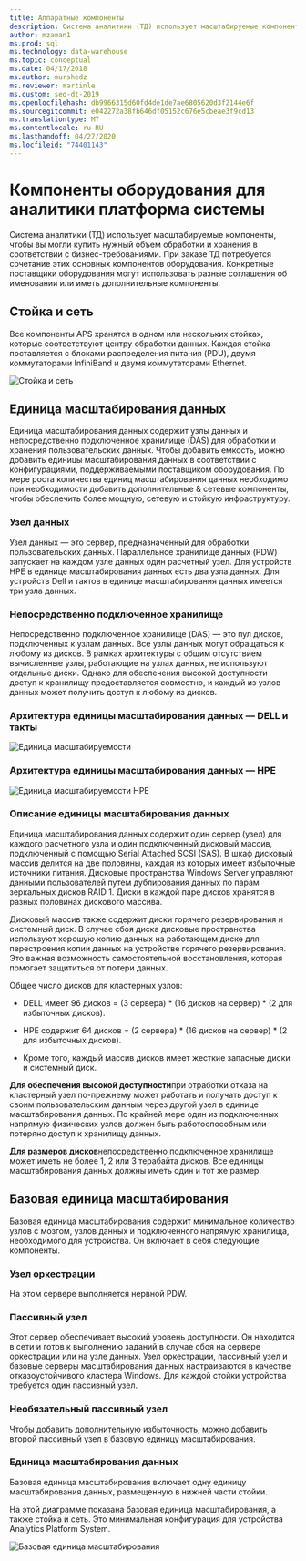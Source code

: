 ```yaml
---
title: Аппаратные компоненты
description: Система аналитики (ТД) использует масштабируемые компоненты, чтобы вы могли купить нужный объем обработки и хранения в соответствии с бизнес-требованиями. При заказе ТД потребуется сочетание этих основных компонентов оборудования.
author: mzaman1
ms.prod: sql
ms.technology: data-warehouse
ms.topic: conceptual
ms.date: 04/17/2018
ms.author: murshedz
ms.reviewer: martinle
ms.custom: seo-dt-2019
ms.openlocfilehash: db9966315d60fd4de1de7ae6805620d3f2144e6f
ms.sourcegitcommit: e042272a38fb646df05152c676e5cbeae3f9cd13
ms.translationtype: MT
ms.contentlocale: ru-RU
ms.lasthandoff: 04/27/2020
ms.locfileid: "74401143"
---
```

# <a name="hardware-components-for-analytics-platform-system"></a>Компоненты оборудования для аналитики платформа системы

Система аналитики (ТД) использует масштабируемые компоненты, чтобы вы могли купить нужный объем обработки и хранения в соответствии с бизнес-требованиями. При заказе ТД потребуется сочетание этих основных компонентов оборудования. Конкретные поставщики оборудования могут использовать разные соглашения об именовании или иметь дополнительные компоненты.  
 
  
## <a name="rack-and-network"></a><a name="rackandnetwork"></a>Стойка и сеть 
 
Все компоненты APS хранятся в одном или нескольких стойках, которые соответствуют центру обработки данных. Каждая стойка поставляется с блоками распределения питания (PDU), двумя коммутаторами InfiniBand и двумя коммутаторами Ethernet.  
  
![Стойка и сеть](media/rack-and-network.png "Стойка APS и сеть")  
  
## <a name="data-scale-unit"></a><a name="datascaleunit"></a>Единица масштабирования данных
 
Единица масштабирования данных содержит узлы данных и непосредственно подключенное хранилище (DAS) для обработки и хранения пользовательских данных. Чтобы добавить емкость, можно добавить единицы масштабирования данных в соответствии с конфигурациями, поддерживаемыми поставщиком оборудования. По мере роста количества единиц масштабирования данных необходимо при необходимости добавить дополнительные & сетевые компоненты, чтобы обеспечить более мощную, сетевую и стойкую инфраструктуру.  
  
### <a name="data-host"></a>Узел данных  

Узел данных — это сервер, предназначенный для обработки пользовательских данных. Параллельное хранилище данных (PDW) запускает на каждом узле данных один расчетный узел. Для устройств HPE в единице масштабирования данных есть два узла данных. Для устройств Dell и тактов в единице масштабирования данных имеется три узла данных.  
  
### <a name="direct-attached-storage"></a>Непосредственно подключенное хранилище
 
Непосредственно подключенное хранилище (DAS) — это пул дисков, подключенных к узлам данных. Все узлы данных могут обращаться к любому из дисков. В рамках архитектуры с общим отсутствием вычисленные узлы, работающие на узлах данных, не используют отдельные диски. Однако для обеспечения высокой доступности доступ к хранилищу предоставляется совместно, и каждый из узлов данных может получить доступ к любому из дисков.  
  
### <a name="data-scale-unit-architecture---dell-and-quanta"></a>Архитектура единицы масштабирования данных — DELL и такты
  
![Единица масштабируемости](media/scalability-unit-dell.png "Единица масштабирования Dell")  
  
### <a name="data-scale-unit-architecture---hpe"></a>Архитектура единицы масштабирования данных — HPE 
 
![Единица масштабируемости HPE](media/scalability-unit-hpe.png "Единица масштабируемости HPE")  
  
### <a name="data-scale-unit-description"></a>Описание единицы масштабирования данных

Единица масштабирования данных содержит один сервер (узел) для каждого расчетного узла и один подключенный дисковый массив, подключенный с помощью Serial Attached SCSI (SAS). В шкаф дисковый массив делится на две половины, каждая из которых имеет избыточные источники питания. Дисковые пространства Windows Server управляют данными пользователей путем дублирования данных по парам зеркальных дисков RAID 1. Диски в каждой паре дисков хранятся в разных половинах дискового массива.  
  
Дисковый массив также содержит диски горячего резервирования и системный диск. В случае сбоя диска дисковые пространства используют хорошую копию данных на работающем диске для перестроения копии данных на устройстве горячего резервирования. Это важная возможность самостоятельной восстановления, которая помогает защититься от потери данных.  
  
Общее число дисков для кластерных узлов:  
  
-   DELL имеет 96 дисков = (3 сервера) * (16 дисков на сервер) \* (2 для избыточных дисков).  
  
-   HPE содержит 64 дисков = (2 сервера) * (16 дисков на сервер) \* (2 для избыточных дисков).  
  
-   Кроме того, каждый массив дисков имеет жесткие запасные диски и системный диск.  
  
**Для обеспечения высокой доступности**при отработки отказа на кластерный узел по-прежнему может работать и получать доступ к своим пользовательским данным через другой узел в единице масштабирования данных. По крайней мере один из подключенных напрямую физических узлов должен быть работоспособным или потеряно доступ к хранилищу данных.  
  
**Для размеров дисков**непосредственно подключенное хранилище может иметь не более 1, 2 или 3 терабайта дисков. Все единицы масштабирования данных должны иметь один и тот же размер.  
  
## <a name="base-scale-unit"></a><a name="basescaleunit"></a>Базовая единица масштабирования 
 
Базовая единица масштабирования содержит минимальное количество узлов с мозгом, узлов данных и подключенного напрямую хранилища, необходимого для устройства. Он включает в себя следующие компоненты. 
  
### <a name="orchestration-host"></a>Узел оркестрации  
На этом сервере выполняется нервной PDW.
  
### <a name="passive-host"></a>Пассивный узел  
Этот сервер обеспечивает высокий уровень доступности. Он находится в сети и готов к выполнению заданий в случае сбоя на сервере оркестрации или на узле данных. Узел оркестрации, пассивный узел и базовые серверы масштабирования данных настраиваются в качестве отказоустойчивого кластера Windows. Для каждой стойки устройства требуется один пассивный узел.  
  
### <a name="optional-passive-host"></a>Необязательный пассивный узел  
Чтобы добавить дополнительную избыточность, можно добавить второй пассивный узел в базовую единицу масштабирования.  
  
### <a name="data-scale-unit"></a>Единица масштабирования данных  
Базовая единица масштабирования включает одну единицу масштабирования данных, размещенную в нижней части стойки.  
  
На этой диаграмме показана базовая единица масштабирования, а также стойка и сеть. Это минимальная конфигурация для устройства Analytics Platform System.  
  
![Базовая единица масштабирования](media/base-scale-unit.png "Базовая единица масштабирования")  
 
